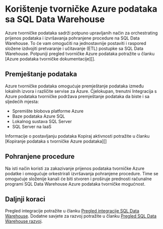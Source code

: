 <properties
   pageTitle="Korištenje tvorničke Azure podataka sa SQL Data Warehouse | Microsoft Azure"
   description="Savjeti za korištenje tvorničke Azure podataka (ADF) pomoću Azure SQL Data Warehouse za razvoj rješenja."
   services="sql-data-warehouse"
   documentationCenter="NA"
   authors="lodipalm"
   manager="barbkess"
   editor=""/>

<tags
   ms.service="sql-data-warehouse"
   ms.devlang="NA"
   ms.topic="article"
   ms.tgt_pltfrm="NA"
   ms.workload="data-services"
   ms.date="08/08/2016"
   ms.author="lodipalm;barbkess;sonyama"/>

# <a name="use-azure-data-factory-with-sql-data-warehouse"></a>Korištenje tvorničke Azure podataka sa SQL Data Warehouse

Azure tvorničke podataka sadrži potpuno upravljanih način za orchestrating prijenos podataka i izvršavanja pohranjene procedure na SQL Data Warehouse.  To će vam omogućiti na jednostavnije postaviti i raspored složene izdvojiti pretvaranje i učitavanje (ETL) postupke sa SQL Data Warehouse. Potpuniji pregled tvorničke Azure podataka potražite u članku [Azure podataka tvorničke dokumentacije][].

## <a name="data-movement"></a>Premještanje podataka

Azure tvorničke podataka omogućuje premještanje podataka između lokalnih izvora i različite servise za Azure.  Cjelokupan, trenutni Integracija s Azure podataka tvorničke podržava premještanje podataka da biste i sa sljedećih mjesta:

+ Spremište blobova platforme Azure
+ Baze podataka Azure SQL
+ Lokalnog sustava SQL Server
+ SQL Server na IaaS

Informacije o postavljanju podataka Kopiraj aktivnosti potražite u članku [Kopiranje podataka s tvorničke Azure podataka][]

## <a name="stored-procedures"></a>Pohranjene procedure
 Na isti način koristi za zakazivanje prijenos podataka tvorničke Azure podatke i omogućuje orkestrirali izvršavanja pohranjene procedure.  Time se omogućuje složenije kanali će biti stvoren i proširuje prednosti računalne programi SQL Data Warehouse Azure podataka tvorničke mogućnost.

## <a name="next-steps"></a>Daljnji koraci
Pregled integracije potražite u članku [Pregled integracije SQL Data Warehouse][].
Dodatne savjete za razvoj potražite u članku [Pregled SQL Data Warehouse razvoj][].

<!--Image references-->

<!--Article references-->

[Kopirajte podatke s tvorničke Azure podataka]: ../data-factory/data-factory-data-movement-activities.md
[Pregled SQL Data Warehouse razvoj]: ./sql-data-warehouse-overview-develop.md
[Pregled integracije SQL Data Warehouse]: ./sql-data-warehouse-overview-integrate.md

<!--MSDN references-->

<!--Other Web references-->
[Azure dokumentaciju tvorničke podataka]:https://azure.microsoft.com/documentation/services/data-factory/

